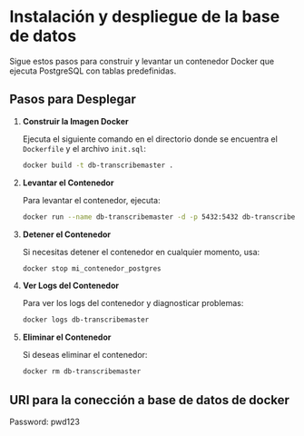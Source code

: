 # Instalación y despliegue de la base de datos

Sigue estos pasos para construir y levantar un contenedor Docker que ejecuta PostgreSQL con tablas predefinidas.

## Pasos para Desplegar

1. **Construir la Imagen Docker**

   Ejecuta el siguiente comando en el directorio donde se encuentra el `Dockerfile` y el archivo `init.sql`:

   ```bash
   docker build -t db-transcribemaster .
   ```
2. **Levantar el Contenedor**

   Para levantar el contenedor, ejecuta:

   ```bash
   docker run --name db-transcribemaster -d -p 5432:5432 db-transcribemaster
   ```
3. **Detener el Contenedor**

   Si necesitas detener el contenedor en cualquier momento, usa:

   ```bash
   docker stop mi_contenedor_postgres
   ```
4. **Ver Logs del Contenedor**

   Para ver los logs del contenedor y diagnosticar problemas:

   ```bash
   docker logs db-transcribemaster
   ```
5. **Eliminar el Contenedor**

   Si deseas eliminar el contenedor:

   ```bash
   docker rm db-transcribemaster
   ```

## URI para la conección a base de datos de docker

Password: pwd123
